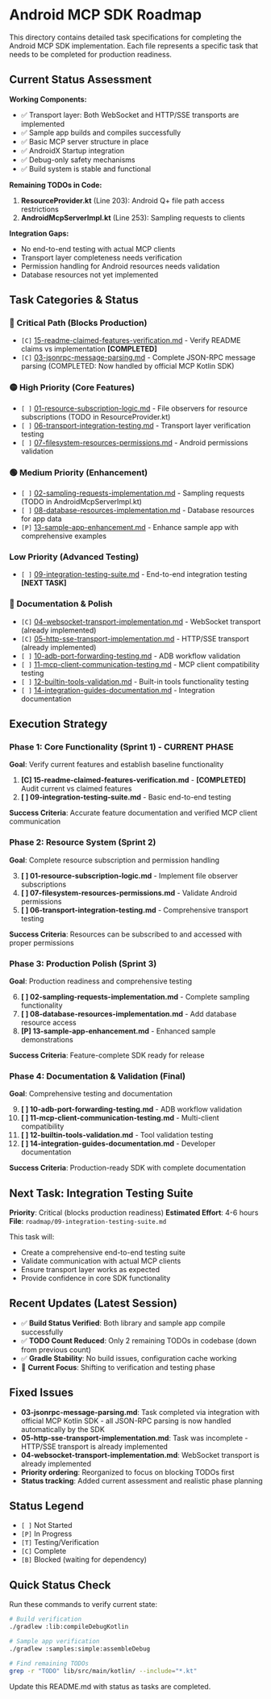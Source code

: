 # Android MCP SDK Roadmap

This directory contains detailed task specifications for completing the Android MCP SDK implementation. Each file represents a specific task that needs to be completed for production readiness.

## Current Status Assessment

**Working Components:**

- ✅ Transport layer: Both WebSocket and HTTP/SSE transports are implemented
- ✅ Sample app builds and compiles successfully
- ✅ Basic MCP server structure in place
- ✅ AndroidX Startup integration
- ✅ Debug-only safety mechanisms
- ✅ Build system is stable and functional

**Remaining TODOs in Code:**

1. **ResourceProvider.kt** (Line 203): Android Q+ file path access restrictions
2. **AndroidMcpServerImpl.kt** (Line 253): Sampling requests to clients

**Integration Gaps:**

- No end-to-end testing with actual MCP clients
- Transport layer completeness needs verification
- Permission handling for Android resources needs validation
- Database resources not yet implemented

## Task Categories & Status

### 🔴 Critical Path (Blocks Production)

- `[C]` [15-readme-claimed-features-verification.md](15-readme-claimed-features-verification.md) -
  Verify README claims vs implementation **[COMPLETED]**
- `[C]` [03-jsonrpc-message-parsing.md](03-jsonrpc-message-parsing.md) - Complete JSON-RPC message
  parsing (COMPLETED: Now handled by official MCP Kotlin SDK)

### 🟡 High Priority (Core Features)

- `[ ]` [01-resource-subscription-logic.md](01-resource-subscription-logic.md) - File observers for
  resource subscriptions (TODO in ResourceProvider.kt)
- `[ ]` [06-transport-integration-testing.md](06-transport-integration-testing.md) - Transport layer
  verification testing
- `[ ]` [07-filesystem-resources-permissions.md](07-filesystem-resources-permissions.md) - Android
  permissions validation

### 🟢 Medium Priority (Enhancement)

- `[ ]` [02-sampling-requests-implementation.md](02-sampling-requests-implementation.md) - Sampling
  requests (TODO in AndroidMcpServerImpl.kt)
- `[ ]` [08-database-resources-implementation.md](08-database-resources-implementation.md) -
  Database resources for app data
- `[P]` [13-sample-app-enhancement.md](13-sample-app-enhancement.md) - Enhance sample app with
  comprehensive examples

### Low Priority (Advanced Testing)

- `[ ]` [09-integration-testing-suite.md](09-integration-testing-suite.md) - End-to-end integration
  testing **[NEXT TASK]**

### 🔵 Documentation & Polish

- `[C]` [04-websocket-transport-implementation.md](04-websocket-transport-implementation.md) -
  WebSocket transport (already implemented)
- `[C]` [05-http-sse-transport-implementation.md](05-http-sse-transport-implementation.md) -
  HTTP/SSE transport (already implemented)
- `[ ]` [10-adb-port-forwarding-testing.md](10-adb-port-forwarding-testing.md) - ADB workflow
  validation
- `[ ]` [11-mcp-client-communication-testing.md](11-mcp-client-communication-testing.md) - MCP
  client compatibility testing
- `[ ]` [12-builtin-tools-validation.md](12-builtin-tools-validation.md) - Built-in tools
  functionality testing
- `[ ]` [14-integration-guides-documentation.md](14-integration-guides-documentation.md) -
  Integration documentation

## Execution Strategy

### Phase 1: Core Functionality (Sprint 1) - **CURRENT PHASE**

**Goal**: Verify current features and establish baseline functionality

1. **[C] 15-readme-claimed-features-verification.md** - **[COMPLETED]** Audit current vs claimed
   features
2. **[ ] 09-integration-testing-suite.md** - Basic end-to-end testing

**Success Criteria**: Accurate feature documentation and verified MCP client communication

### Phase 2: Resource System (Sprint 2)

**Goal**: Complete resource subscription and permission handling

3. **[ ] 01-resource-subscription-logic.md** - Implement file observer subscriptions
4. **[ ] 07-filesystem-resources-permissions.md** - Validate Android permissions
5. **[ ] 06-transport-integration-testing.md** - Comprehensive transport testing

**Success Criteria**: Resources can be subscribed to and accessed with proper permissions

### Phase 3: Production Polish (Sprint 3)

**Goal**: Production readiness and comprehensive testing

6. **[ ] 02-sampling-requests-implementation.md** - Complete sampling functionality
7. **[ ] 08-database-resources-implementation.md** - Add database resource access
8. **[P] 13-sample-app-enhancement.md** - Enhanced sample demonstrations

**Success Criteria**: Feature-complete SDK ready for release

### Phase 4: Documentation & Validation (Final)

**Goal**: Comprehensive testing and documentation

9. **[ ] 10-adb-port-forwarding-testing.md** - ADB workflow validation
10. **[ ] 11-mcp-client-communication-testing.md** - Multi-client compatibility
11. **[ ] 12-builtin-tools-validation.md** - Tool validation testing
12. **[ ] 14-integration-guides-documentation.md** - Developer documentation

**Success Criteria**: Production-ready SDK with complete documentation

## Next Task: Integration Testing Suite

**Priority**: Critical (blocks production readiness)
**Estimated Effort**: 4-6 hours
**File**: `roadmap/09-integration-testing-suite.md`

This task will:

- Create a comprehensive end-to-end testing suite
- Validate communication with actual MCP clients
- Ensure transport layer works as expected
- Provide confidence in core SDK functionality

## Recent Updates (Latest Session)

- ✅ **Build Status Verified**: Both library and sample app compile successfully
- ✅ **TODO Count Reduced**: Only 2 remaining TODOs in codebase (down from previous count)
- ✅ **Gradle Stability**: No build issues, configuration cache working
- 🔄 **Current Focus**: Shifting to verification and testing phase

## Fixed Issues

- **03-jsonrpc-message-parsing.md**: Task completed via integration with official MCP Kotlin SDK -
  all JSON-RPC parsing is now handled automatically by the SDK
- **05-http-sse-transport-implementation.md**: Task was incomplete - HTTP/SSE transport is already
  implemented
- **04-websocket-transport-implementation.md**: WebSocket transport is already implemented
- **Priority ordering**: Reorganized to focus on blocking TODOs first
- **Status tracking**: Added current assessment and realistic phase planning

## Status Legend

- `[ ]` Not Started
- `[P]` In Progress  
- `[T]` Testing/Verification
- `[C]` Complete
- `[B]` Blocked (waiting for dependency)

## Quick Status Check

Run these commands to verify current state:

```bash
# Build verification
./gradlew :lib:compileDebugKotlin

# Sample app verification  
./gradlew :samples:simple:assembleDebug

# Find remaining TODOs
grep -r "TODO" lib/src/main/kotlin/ --include="*.kt"
```

Update this README.md with status as tasks are completed.

